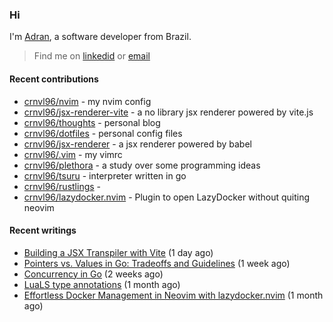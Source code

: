 ### Hi

I'm [Adran](https://crnvl96.dev), a software developer from Brazil.

> Find me on [linkedid](https://www.linkedin.com/in/adrancarnavale/) or [email](mailto:adran@hey.com)

#### Recent contributions
- [crnvl96/nvim](https://github.com/crnvl96/nvim) - my nvim config
- [crnvl96/jsx-renderer-vite](https://github.com/crnvl96/jsx-renderer-vite) - a no library jsx renderer powered by vite.js
- [crnvl96/thoughts](https://github.com/crnvl96/thoughts) - personal blog
- [crnvl96/dotfiles](https://github.com/crnvl96/dotfiles) - personal config files
- [crnvl96/jsx-renderer](https://github.com/crnvl96/jsx-renderer) - a jsx renderer powered by babel
- [crnvl96/.vim](https://github.com/crnvl96/.vim) - my vimrc
- [crnvl96/plethora](https://github.com/crnvl96/plethora) - a study over some programming ideas
- [crnvl96/tsuru](https://github.com/crnvl96/tsuru) - interpreter written in go
- [crnvl96/rustlings](https://github.com/crnvl96/rustlings) - 
- [crnvl96/lazydocker.nvim](https://github.com/crnvl96/lazydocker.nvim) - Plugin to open LazyDocker without quiting neovim

#### Recent writings
- [Building a JSX Transpiler with Vite](http://crnvl96.dev/posts/2025-10-10-building_an_jsx_transpiler_with_vite/) (1 day ago)
- [Pointers vs. Values in Go: Tradeoffs and Guidelines](http://crnvl96.dev/posts/2025-09-29-pointers_vs_values_in_go/) (1 week ago)
- [Concurrency in Go](http://crnvl96.dev/posts/2025-09-26-concurrency-in-go/) (2 weeks ago)
- [LuaLS type annotations](http://crnvl96.dev/posts/2025-08-31-lua-ls-type-annotations-guide/) (1 month ago)
- [Effortless Docker Management in Neovim with lazydocker.nvim](http://crnvl96.dev/posts/2025-08-24-effortless-docker-management-in-neovim-with-lazydocker-nvim/) (1 month ago)
